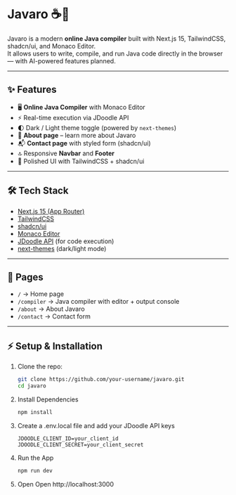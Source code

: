 # Javaro ☕🚀

Javaro is a modern **online Java compiler** built with Next.js 15, TailwindCSS, shadcn/ui, and Monaco Editor.  
It allows users to write, compile, and run Java code directly in the browser — with AI-powered features planned.  

---

## ✨ Features
- 🖥️ **Online Java Compiler** with Monaco Editor  
- ⚡ Real-time execution via JDoodle API  
- 🌓 Dark / Light theme toggle (powered by `next-themes`)  
- 📑 **About page** – learn more about Javaro  
- 📬 **Contact page** with styled form (shadcn/ui)  
- 🔝 Responsive **Navbar** and **Footer**  
- 🎨 Polished UI with TailwindCSS + shadcn/ui  

---

## 🛠️ Tech Stack
- [Next.js 15 (App Router)](https://nextjs.org/)  
- [TailwindCSS](https://tailwindcss.com/)  
- [shadcn/ui](https://ui.shadcn.com/)  
- [Monaco Editor](https://microsoft.github.io/monaco-editor/)  
- [JDoodle API](https://www.jdoodle.com/compiler-api) (for code execution)  
- [next-themes](https://github.com/pacocoursey/next-themes) (dark/light mode)  

---

## 📂 Pages
- `/` → Home page  
- `/compiler` → Java compiler with editor + output console  
- `/about` → About Javaro  
- `/contact` → Contact form  

---

## ⚡ Setup & Installation

1. Clone the repo:
   ```bash
   git clone https://github.com/your-username/javaro.git
   cd javaro
2. Install Dependencies
    ```bash
    npm install

3. Create a .env.local file and add your JDoodle API keys

    ``` env
    JDOODLE_CLIENT_ID=your_client_id
    JDOODLE_CLIENT_SECRET=your_client_secret

4. Run the App
    ```bash 
    npm run dev

5. Open Open http://localhost:3000
